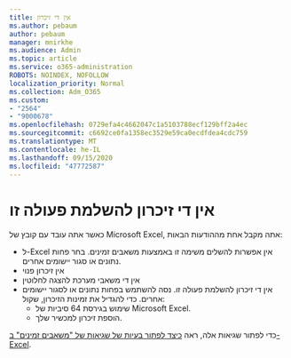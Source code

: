 ```yaml
---
title: אין די זיכרון
ms.author: pebaum
author: pebaum
manager: mnirkhe
ms.audience: Admin
ms.topic: article
ms.service: o365-administration
ROBOTS: NOINDEX, NOFOLLOW
localization_priority: Normal
ms.collection: Adm_O365
ms.custom:
- "2564"
- "9000678"
ms.openlocfilehash: 0729efa4c4662047c1a5103788ecf129bff2a4ec
ms.sourcegitcommit: c6692ce0fa1358ec3529e59ca0ecdfdea4cdc759
ms.translationtype: MT
ms.contentlocale: he-IL
ms.lasthandoff: 09/15/2020
ms.locfileid: "47772587"
---
```

# <a name="there-isnt-enough-memory-to-complete-this-action"></a>אין די זיכרון להשלמת פעולה זו

כאשר אתה עובד עם קובץ של Microsoft Excel, אתה מקבל אחת מההודעות הבאות:

- ל-Excel אין אפשרות להשלים משימה זו באמצעות משאבים זמינים. בחר פחות נתונים או סגור יישומים אחרים.
- אין זיכרון פנוי
- אין די משאבי מערכת להצגה לחלוטין
- אין די זיכרון להשלמת פעולה זו. נסה להשתמש בפחות נתונים או לסגור יישומים אחרים. כדי להגדיל את זמינות הזיכרון, שקול: 
    - שימוש בגירסת 64 סיביות של Microsoft Excel.
    - הוספת זיכרון למכשיר שלך.

כדי לפתור שגיאות אלה, ראה [כיצד לפתור בעיות של שגיאות של "משאבים זמינים" ב-Excel](https://docs.microsoft.com/office/troubleshoot/excel/available-resources-errors).